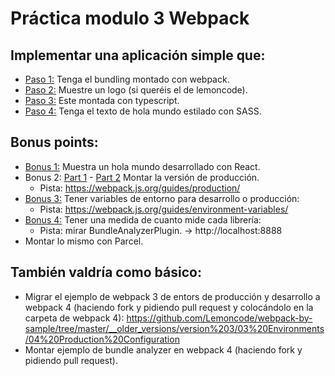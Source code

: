 # Práctica modulo 3 Webpack

## Implementar una aplicación simple que:
- [Paso 1:](https://github.com/Eickhel/Lemoncode/commit/ee9f5a6db20f12223450f7f1fdf8db96868e697f) Tenga el bundling montado con webpack.
- [Paso 2:](https://github.com/Eickhel/Lemoncode/commit/7cb218d4f9a3ab49423c8c1ecbd4fb44699d3a3c) Muestre un logo (si queréis el de lemoncode).
- [Paso 3:](https://github.com/Eickhel/Lemoncode/commit/ca4fc7277c764d2ebe610bb7dcfd4a79cffe5bf3) Este montada con typescript.
- [Paso 4:](https://github.com/Eickhel/Lemoncode/commit/2c54adcbdba19d6db51645c7e5e1964fe6e43f4e) Tenga el texto de hola mundo estilado con SASS.

## Bonus points:
- [Bonus 1:](https://github.com/Eickhel/Lemoncode/commit/7ca3fb258057293a53293f04b1b345889d0494cb) Muestra un hola mundo desarrollado con React.
- Bonus 2: [Part 1](https://github.com/Eickhel/Lemoncode/commit/2b2f05eb75ec5dd837eab59532a6816295cc6e94) - [Part 2](https://github.com/Eickhel/Lemoncode/commit/ba833c5476accb88a9d8ce675fda693367ee6acf) Montar la versión de producción.
    - Pista: https://webpack.js.org/guides/production/
- [Bonus 3:](https://github.com/Eickhel/Lemoncode/commit/1fd8890bc6e17a7127fd09d5d160a4b860f38511) Tener variables de entorno para desarrollo o producción:
    - Pista: https://webpack.js.org/guides/environment-variables/
- [Bonus 4:](https://github.com/Eickhel/Lemoncode/commit/8011419e3834115e69810d771af9706f5fae4819) Tener una medida de cuanto mide cada librería: 
    - Pista: mirar BundleAnalyzerPlugin. -> http://localhost:8888
- Montar lo mismo con Parcel.

## También valdría como básico:
- Migrar el ejemplo de webpack 3 de entors de producción y desarrollo a webpack 4 (haciendo fork y pidiendo pull request y colocándolo en la carpeta de webpack 4): https://github.com/Lemoncode/webpack-by-sample/tree/master/__older_versions/version%203/03%20Environments/04%20Production%20Configuration
- Montar ejemplo de bundle analyzer en webpack 4 (haciendo fork y pidiendo pull request).